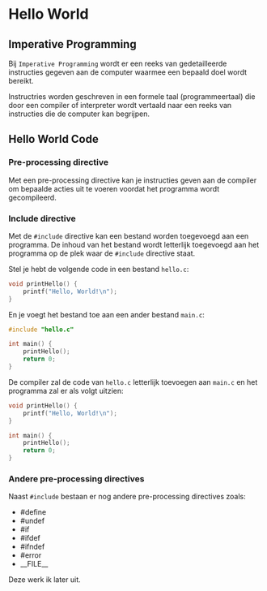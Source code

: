 # Hello World

## Imperative Programming

Bij `Imperative Programming` wordt er een reeks van gedetailleerde
instructies gegeven aan de computer waarmee een bepaald doel wordt
bereikt.

Instructries worden geschreven in een formele taal (programmeertaal) die door
een compiler of interpreter wordt vertaald naar een reeks van instructies die
de computer kan begrijpen.

## Hello World Code

### Pre-processing directive

Met een pre-processing directive kan je instructies geven aan de compiler
om bepaalde acties uit te voeren voordat het programma wordt gecompileerd.

### Include directive
Met de `#include` directive kan een bestand worden toegevoegd aan een
programma. De inhoud van het bestand wordt letterlijk toegevoegd aan het
programma op de plek waar de `#include` directive staat.

Stel je hebt de volgende code in een bestand `hello.c`:

```c
void printHello() {
    printf("Hello, World!\n");
}
```

En je voegt het bestand toe aan een ander bestand `main.c`:

```c
#include "hello.c"

int main() {
    printHello();
    return 0;
}
```

De compiler zal de code van `hello.c` letterlijk toevoegen aan `main.c` 
en het programma zal er als volgt uitzien:

```c
void printHello() {
    printf("Hello, World!\n");
}

int main() {
    printHello();
    return 0;
}
```
### Andere pre-processing directives
Naast `#include` bestaan er nog andere pre-processing directives zoals:
* #define
* #undef
* #if
* #ifdef
* #ifndef
* #error
* \_\_FILE\_\_

Deze werk ik later uit.

